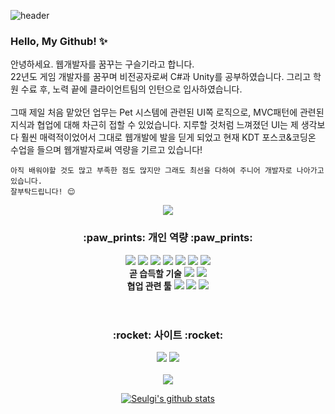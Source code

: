 ![header](https://capsule-render.vercel.app/api?type=waving&color=auto&height=200&section=header&text=Seulgi's&nbsp;Profile&fontSize=60&animation=fadeIn&fontColor=323931&fontAlignY=38)
### Hello, My Github! :sparkles:
안녕하세요. 웹개발자를 꿈꾸는 구슬기라고 합니다. <br/>
22년도 게임 개발자를 꿈꾸며 비전공자로써 C#과 Unity를 공부하였습니다. 그리고 학원 수료 후, 노력 끝에 클라이언트팀의 인턴으로 입사하였습니다.<br/><br/>
그때 제일 처음 맡았던 업무는 Pet 시스템에 관련된 UI쪽 로직으로, MVC패턴에 관련된 지식과 협업에 대해 차근히 접할 수 있었습니다. 지루할 것처럼 느껴졌던 UI는 제 생각보다 훨씬 매력적이었어서 그대로 웹개발에 발을 딛게 되었고 현재 KDT 포스코&코딩온 수업을 들으며 웹개발자로써 역량을 기르고 있습니다! <br/>
```
아직 배워야할 것도 많고 부족한 점도 많지만 그래도 최선을 다하여 주니어 개발자로 나아가고 있습니다.
잘부탁드립니다! 😌
```

<div align="center">

[![](https://hits.seeyoufarm.com/api/count/incr/badge.svg?url=https%3A%2F%2Fgithub.com%2Fguseulgi%2Fguseulgi&count_bg=%2375D82A&title_bg=%23636363&icon=github.svg&icon_color=%23FFFFFF&title=Customers&edge_flat=true)](https://hits.seeyoufarm.com)

<h3>:paw_prints: 개인 역량 :paw_prints:</h3>
<img src="https://img.shields.io/badge/HTML5-E34F26?style=flat-square&logo=HTML5&logoColor=white"/>
<img src="https://img.shields.io/badge/CSS3-1572B6?style=flat-square&logo=CSS3&logoColor=white"/>
<img src="https://img.shields.io/badge/Javascript-F7DF1E?style=flat-square&logo=JavaScript&logoColor=black"/>
<img src="https://img.shields.io/badge/C&nbsp;Sharp-3f0097?style=flat-square&logo=CSharp&logoColor=white"/>
<img src="https://img.shields.io/badge/Unity-000?style=flat-square&logo=Unity&logoColor=white"/>
<img src="https://img.shields.io/badge/Photoshop-31A8FF?style=flat-square&logo=AdobePhotoshop&logoColor=white"/>
<img src="https://img.shields.io/badge/Illustrator-FF9A00?style=flat-square&logo=AdobeIllustrator&logoColor=white"/>
<br/>
<span><strong>곧 습득할 기술</strong></sapn> 
<img src="https://img.shields.io/badge/React-61DAFB?style=flat-square&logo=React&logoColor=black"/>
<img src="https://img.shields.io/badge/Node.js-69cf00?style=flat-square&logo=Node.js&logoColor=white"/>
<br/>
<span><strong>협업 관련 툴</strong></sapn> 
<img src="https://img.shields.io/badge/Git-F05032?style=flat-square&logo=Git&logoColor=white"/>
<img src="https://img.shields.io/badge/GitHub-181717?style=flat-square&logo=Github&logoColor=white"/>
<img src="https://img.shields.io/badge/Sourcetree-0052CC?style=flat-square&logo=Sourcetree&logoColor=white"/>
<br/><br/>

#
<h3>:rocket: 사이트 :rocket:</h3>
<a href="https://shiny-mantis-d77.notion.site/ab257620a741482dbeed2be00ec81786" target="_blank" title="Seulgi's Notion"><img src="https://img.shields.io/badge/Notion-black?style=flat-square&logo=Notion&logoColor=white"/></a>
<a href="https://front-kuli.tistory.com/" target="_blank" title="Seulgi's Tistory"><img src="https://img.shields.io/badge/Tistory-black?style=flat-square&logo=Tistory&logoColor=white"/></a>
<br/><br/>
<picture>
<source 
  srcset="https://github-readme-stats.vercel.app/api?username=guseulgi&show_icons=true&theme=vue"
  media="(prefers-color-scheme: dark)"/>
<source
  srcset="https://github-readme-stats.vercel.app/api?username=guseulgi&show_icons=true"
  media="(prefers-color-scheme: light), (prefers-color-scheme: no-preference)"/>
<img src="https://github-readme-stats.vercel.app/api?username=guseulgi&show_icons=true"/>
</picture>

[![Seulgi's github stats](https://github-readme-stats.vercel.app/api/top-langs/?username=guseulgi&show_icons=true&hide_border=true&title_color=004386&icon_color=004386&layout=compact)](https://github.com/guseulgi)

</div>



